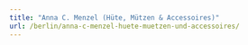 ```yaml
---
title: "Anna C. Menzel (Hüte, Mützen & Accessoires)"
url: /berlin/anna-c-menzel-huete-muetzen-und-accessoires/
---
```

